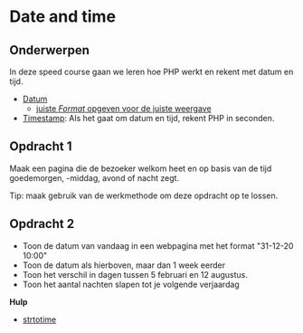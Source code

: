 # Date and time

## Onderwerpen 

In deze speed course gaan we leren hoe PHP werkt en rekent met datum en tijd. 

- [Datum](https://www.php.net/manual/en/function.date)
    - [juiste *Format* opgeven voor de juiste weergave](https://www.php.net/manual/en/datetime.format.php)
- [Timestamp](https://www.php.net/manual/en/function.time): Als het gaat om datum en tijd, rekent PHP in seconden.

## Opdracht 1

Maak een pagina die de bezoeker welkom heet en op basis van de tijd goedemorgen, -middag, avond of nacht zegt.

Tip: maak gebruik van de werkmethode om deze opdracht op te lossen.

## Opdracht 2

- Toon de datum van vandaag in een webpagina met het format "31-12-20 10:00"
- Toon de datum als hierboven, maar dan 1 week eerder
- Toon het verschil in dagen tussen 5 februari en 12 augustus.
- Toon het aantal nachten slapen tot je volgende verjaardag

**Hulp**
- [strtotime](https://www.php.net/manual/en/function.strtotime.php)